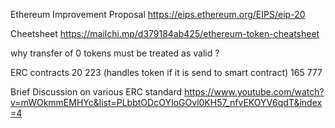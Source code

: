 Ethereum Improvement Proposal
https://eips.ethereum.org/EIPS/eip-20

Cheetsheet
https://mailchi.mp/d379184ab425/ethereum-token-cheatsheet

why transfer of 0 tokens must be treated as valid ?

ERC contracts
20
223  (handles token if it is send to smart contract)
165
777

Brief Discussion on various ERC standard
https://www.youtube.com/watch?v=mWOkmmEMHYc&list=PLbbtODcOYIoGOvl0KH57_nfvEKOYV6qdT&index=4